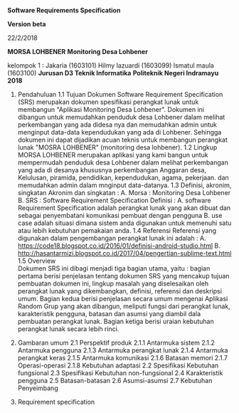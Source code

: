 **Software Requirements Specification**

**Version beta**

22/2/2018

**MORSA LOHBENER**
**Monitoring Desa Lohbener**

kelompok 1 :
Jakaria (1603101)
Hilmy lazuardi (1603099)
Ismatul maula (1603100)
**Jurusan D3 Teknik Informatika**
**Politeknik Negeri Indramayu**
**2018**


1. Pendahuluan
	1.1	Tujuan
				 Dokumen Software Requirement Specification (SRS) merupakan dokumen spesifikasi perangkat lunak untuk membangun "Aplikasi Monitoring Desa Lohbener". Dokumen ini dibangun untuk memudahkan penduduk desa Lohbener dalam melihat perkembangan yang ada didesa nya dan memudahkan admin untuk menginput data-data kependudukan yang ada di Lohbener. Sehingga dokumen ini dapat dijadikan acuan teknis untuk membangun perangkat lunak "MOSRA LOHBENER" (monitoring desa lohbener).
	1.2	Lingkup
				MORSA LOHBENER merupakan aplikasi yang kami bangun untuk mempermudah penduduk desa Lohbener dalam melihat perkembangan yang ada di desanya khususnya perkembangan Anggaran desa, Kelulusan, piramida, pendidikan, kependudukan, agama, pekerjaan. dan memudahkan admin dalam mnginput data-datanya.
	1.3	Definisi, akronim, singkatan
			Akronim dan singkatan :
				A. Morsa : Monitoring Desa Lohbener
				B. SRS : Software Requirement Specification
			Definisi :
				A. software Requirement Specification adalah perangkat lunak yang akan dibuat dan sebagai penyembatani komunikasi pembuat dengan pengguna
				B. use case adalah situasi dimana sistem anda digunakan untuk memenuhi satu atau lebih kebutuhan pemakaian anda. 
	1.4	Referensi
			Referensi yang digunakan dalam pengembangan perangkat lunak ini adalah :
				A. https://code18.blogspot.co.id/2016/01/definisi-android-studio.html
				B. http://hasantarmizi.blogspot.co.id/2017/04/pengertian-sublime-text.html
	1.5	Overview		
			Dokumen SRS ini dibagi menjadi tiga bagian utama, yaitu :
				bagian pertama berisi penjelasan tentang dokumen SRS yang mencakup tujuan pembuatan dokumen ini, lingkup masalah yang diselesaikan oleh perangkat lunak yang dikembangkan, definisi, referensi dan deskripsi umum. Bagian kedua berisi penjelasan secara umum mengenai Aplikasi Random Grup yang akan dibangun, meliputi fungsi dari perangkat lunak, karakteristik pengguna, batasan dan asumsi yang diambil dala pembuatan perangkat lunak. Bagian ketiga berisi uraian kebutuhan perangkat lunak secara lebih rinci.

2. Gambaran umum
	2.1	Perspektif produk
			2.1.1	Antarmuka sistem
			2.1.2	Antarmuka pengguna
			2.1.3	Antarmuka perangkat lunak
			2.1.4	Antarmuka perangkat keras
			2.1.5	Antarmuka komunikasi
			2.1.6	Batasan memori
			2.1.7	Operasi-operasi
			2.1.8	Kebutuhan adaptasi
	2.2	Spesifikasi Kebutuhan fungsional
	2.3	Spesifikasi Kebutuhan non-fungsional
	2.4	Karakteristik pengguna
	2.5	Batasan-batasan
	2.6	Asumsi-asumsi
	2.7	Kebutuhan Penyeimbang
3. Requirement specification
	
